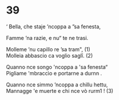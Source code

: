 # 39  
  
‘ Bella, che staje ’ncoppa a ”sa fenesta,  
  
Famme ’na razie, e nu“ te ne trasi.  
  
Molleme ’nu capillo re ’sa tram", (1)  
Molleia abbascio ca voglio saglî. (2)  
  
Quanno nce songo 'ncoppa a 'sa fenesta“  
Pigliame 'mbraccìo e portarne a durnn .  
  
Quanno nce simmo ’ncoppa a chillu hettu,  
Mannagge 'e muerte e chi nce vò rurm1 ! (3)  
  
  
